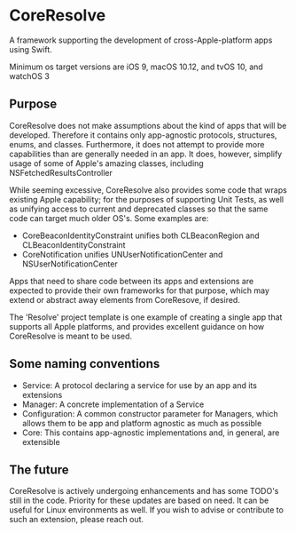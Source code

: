 # CoreResolve

A framework supporting the development of cross-Apple-platform apps using Swift.

Minimum os target versions are iOS 9, macOS 10.12, and tvOS 10, and watchOS 3

## Purpose ##

CoreResolve does not make assumptions about the kind of apps that will be developed. Therefore it contains only app-agnostic protocols, structures, enums, and classes. Furthermore, it does not attempt to provide more capabilities than are generally needed in an app. It does, however, simplify usage of some of Apple's amazing classes, including NSFetchedResultsController

While seeming excessive, CoreResolve also provides some code that wraps existing Apple capability; for the purposes of supporting Unit Tests, as well as unifying access to current and deprecated classes so that the same code can target much older OS's. Some examples are:
 - CoreBeaconIdentityConstraint unifies both CLBeaconRegion and CLBeaconIdentityConstraint
 - CoreNotification unifies UNUserNotificationCenter and NSUserNotificationCenter

Apps that need to share code between its apps and extensions are expected to provide their own frameworks for that purpose, which may extend or abstract away elements from CoreResove, if desired.

The 'Resolve' project template is one example of creating a single app that supports all Apple platforms, and provides excellent guidance on how CoreResolve is meant to be used.

## Some naming conventions ##

* Service: A protocol declaring a service for use by an app and its extensions
* Manager: A concrete implementation of a Service
* Configuration: A common constructor parameter for Managers, which allows them to be app and platform agnostic as much as possible
* Core: This contains app-agnostic implementations and, in general, are extensible

## The future ##

CoreResolve is actively undergoing enhancements and has some TODO's still in the code. Priority for these updates are based on need. It can be useful for Linux environments as well. If you wish to advise or contribute to such an extension, please reach out.
